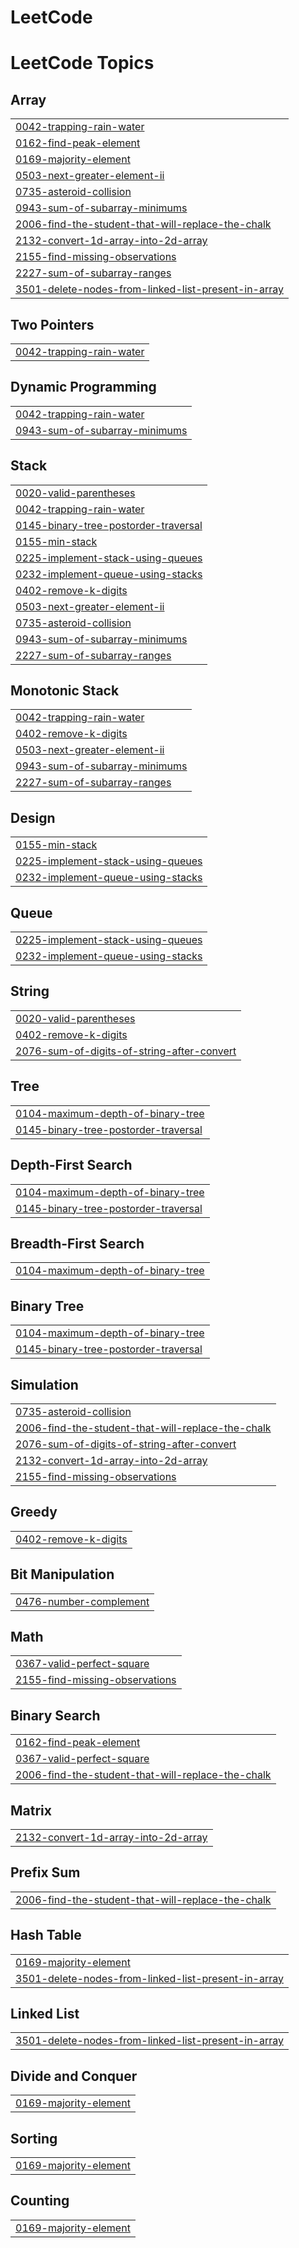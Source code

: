 # LeetCode
<!---LeetCode Topics Start-->
# LeetCode Topics
## Array
|  |
| ------- |
| [0042-trapping-rain-water](https://github.com/Charancholaveti/LeetCode/tree/master/0042-trapping-rain-water) |
| [0162-find-peak-element](https://github.com/Charancholaveti/LeetCode/tree/master/0162-find-peak-element) |
| [0169-majority-element](https://github.com/Charancholaveti/LeetCode/tree/master/0169-majority-element) |
| [0503-next-greater-element-ii](https://github.com/Charancholaveti/LeetCode/tree/master/0503-next-greater-element-ii) |
| [0735-asteroid-collision](https://github.com/Charancholaveti/LeetCode/tree/master/0735-asteroid-collision) |
| [0943-sum-of-subarray-minimums](https://github.com/Charancholaveti/LeetCode/tree/master/0943-sum-of-subarray-minimums) |
| [2006-find-the-student-that-will-replace-the-chalk](https://github.com/Charancholaveti/LeetCode/tree/master/2006-find-the-student-that-will-replace-the-chalk) |
| [2132-convert-1d-array-into-2d-array](https://github.com/Charancholaveti/LeetCode/tree/master/2132-convert-1d-array-into-2d-array) |
| [2155-find-missing-observations](https://github.com/Charancholaveti/LeetCode/tree/master/2155-find-missing-observations) |
| [2227-sum-of-subarray-ranges](https://github.com/Charancholaveti/LeetCode/tree/master/2227-sum-of-subarray-ranges) |
| [3501-delete-nodes-from-linked-list-present-in-array](https://github.com/Charancholaveti/LeetCode/tree/master/3501-delete-nodes-from-linked-list-present-in-array) |
## Two Pointers
|  |
| ------- |
| [0042-trapping-rain-water](https://github.com/Charancholaveti/LeetCode/tree/master/0042-trapping-rain-water) |
## Dynamic Programming
|  |
| ------- |
| [0042-trapping-rain-water](https://github.com/Charancholaveti/LeetCode/tree/master/0042-trapping-rain-water) |
| [0943-sum-of-subarray-minimums](https://github.com/Charancholaveti/LeetCode/tree/master/0943-sum-of-subarray-minimums) |
## Stack
|  |
| ------- |
| [0020-valid-parentheses](https://github.com/Charancholaveti/LeetCode/tree/master/0020-valid-parentheses) |
| [0042-trapping-rain-water](https://github.com/Charancholaveti/LeetCode/tree/master/0042-trapping-rain-water) |
| [0145-binary-tree-postorder-traversal](https://github.com/Charancholaveti/LeetCode/tree/master/0145-binary-tree-postorder-traversal) |
| [0155-min-stack](https://github.com/Charancholaveti/LeetCode/tree/master/0155-min-stack) |
| [0225-implement-stack-using-queues](https://github.com/Charancholaveti/LeetCode/tree/master/0225-implement-stack-using-queues) |
| [0232-implement-queue-using-stacks](https://github.com/Charancholaveti/LeetCode/tree/master/0232-implement-queue-using-stacks) |
| [0402-remove-k-digits](https://github.com/Charancholaveti/LeetCode/tree/master/0402-remove-k-digits) |
| [0503-next-greater-element-ii](https://github.com/Charancholaveti/LeetCode/tree/master/0503-next-greater-element-ii) |
| [0735-asteroid-collision](https://github.com/Charancholaveti/LeetCode/tree/master/0735-asteroid-collision) |
| [0943-sum-of-subarray-minimums](https://github.com/Charancholaveti/LeetCode/tree/master/0943-sum-of-subarray-minimums) |
| [2227-sum-of-subarray-ranges](https://github.com/Charancholaveti/LeetCode/tree/master/2227-sum-of-subarray-ranges) |
## Monotonic Stack
|  |
| ------- |
| [0042-trapping-rain-water](https://github.com/Charancholaveti/LeetCode/tree/master/0042-trapping-rain-water) |
| [0402-remove-k-digits](https://github.com/Charancholaveti/LeetCode/tree/master/0402-remove-k-digits) |
| [0503-next-greater-element-ii](https://github.com/Charancholaveti/LeetCode/tree/master/0503-next-greater-element-ii) |
| [0943-sum-of-subarray-minimums](https://github.com/Charancholaveti/LeetCode/tree/master/0943-sum-of-subarray-minimums) |
| [2227-sum-of-subarray-ranges](https://github.com/Charancholaveti/LeetCode/tree/master/2227-sum-of-subarray-ranges) |
## Design
|  |
| ------- |
| [0155-min-stack](https://github.com/Charancholaveti/LeetCode/tree/master/0155-min-stack) |
| [0225-implement-stack-using-queues](https://github.com/Charancholaveti/LeetCode/tree/master/0225-implement-stack-using-queues) |
| [0232-implement-queue-using-stacks](https://github.com/Charancholaveti/LeetCode/tree/master/0232-implement-queue-using-stacks) |
## Queue
|  |
| ------- |
| [0225-implement-stack-using-queues](https://github.com/Charancholaveti/LeetCode/tree/master/0225-implement-stack-using-queues) |
| [0232-implement-queue-using-stacks](https://github.com/Charancholaveti/LeetCode/tree/master/0232-implement-queue-using-stacks) |
## String
|  |
| ------- |
| [0020-valid-parentheses](https://github.com/Charancholaveti/LeetCode/tree/master/0020-valid-parentheses) |
| [0402-remove-k-digits](https://github.com/Charancholaveti/LeetCode/tree/master/0402-remove-k-digits) |
| [2076-sum-of-digits-of-string-after-convert](https://github.com/Charancholaveti/LeetCode/tree/master/2076-sum-of-digits-of-string-after-convert) |
## Tree
|  |
| ------- |
| [0104-maximum-depth-of-binary-tree](https://github.com/Charancholaveti/LeetCode/tree/master/0104-maximum-depth-of-binary-tree) |
| [0145-binary-tree-postorder-traversal](https://github.com/Charancholaveti/LeetCode/tree/master/0145-binary-tree-postorder-traversal) |
## Depth-First Search
|  |
| ------- |
| [0104-maximum-depth-of-binary-tree](https://github.com/Charancholaveti/LeetCode/tree/master/0104-maximum-depth-of-binary-tree) |
| [0145-binary-tree-postorder-traversal](https://github.com/Charancholaveti/LeetCode/tree/master/0145-binary-tree-postorder-traversal) |
## Breadth-First Search
|  |
| ------- |
| [0104-maximum-depth-of-binary-tree](https://github.com/Charancholaveti/LeetCode/tree/master/0104-maximum-depth-of-binary-tree) |
## Binary Tree
|  |
| ------- |
| [0104-maximum-depth-of-binary-tree](https://github.com/Charancholaveti/LeetCode/tree/master/0104-maximum-depth-of-binary-tree) |
| [0145-binary-tree-postorder-traversal](https://github.com/Charancholaveti/LeetCode/tree/master/0145-binary-tree-postorder-traversal) |
## Simulation
|  |
| ------- |
| [0735-asteroid-collision](https://github.com/Charancholaveti/LeetCode/tree/master/0735-asteroid-collision) |
| [2006-find-the-student-that-will-replace-the-chalk](https://github.com/Charancholaveti/LeetCode/tree/master/2006-find-the-student-that-will-replace-the-chalk) |
| [2076-sum-of-digits-of-string-after-convert](https://github.com/Charancholaveti/LeetCode/tree/master/2076-sum-of-digits-of-string-after-convert) |
| [2132-convert-1d-array-into-2d-array](https://github.com/Charancholaveti/LeetCode/tree/master/2132-convert-1d-array-into-2d-array) |
| [2155-find-missing-observations](https://github.com/Charancholaveti/LeetCode/tree/master/2155-find-missing-observations) |
## Greedy
|  |
| ------- |
| [0402-remove-k-digits](https://github.com/Charancholaveti/LeetCode/tree/master/0402-remove-k-digits) |
## Bit Manipulation
|  |
| ------- |
| [0476-number-complement](https://github.com/Charancholaveti/LeetCode/tree/master/0476-number-complement) |
## Math
|  |
| ------- |
| [0367-valid-perfect-square](https://github.com/Charancholaveti/LeetCode/tree/master/0367-valid-perfect-square) |
| [2155-find-missing-observations](https://github.com/Charancholaveti/LeetCode/tree/master/2155-find-missing-observations) |
## Binary Search
|  |
| ------- |
| [0162-find-peak-element](https://github.com/Charancholaveti/LeetCode/tree/master/0162-find-peak-element) |
| [0367-valid-perfect-square](https://github.com/Charancholaveti/LeetCode/tree/master/0367-valid-perfect-square) |
| [2006-find-the-student-that-will-replace-the-chalk](https://github.com/Charancholaveti/LeetCode/tree/master/2006-find-the-student-that-will-replace-the-chalk) |
## Matrix
|  |
| ------- |
| [2132-convert-1d-array-into-2d-array](https://github.com/Charancholaveti/LeetCode/tree/master/2132-convert-1d-array-into-2d-array) |
## Prefix Sum
|  |
| ------- |
| [2006-find-the-student-that-will-replace-the-chalk](https://github.com/Charancholaveti/LeetCode/tree/master/2006-find-the-student-that-will-replace-the-chalk) |
## Hash Table
|  |
| ------- |
| [0169-majority-element](https://github.com/Charancholaveti/LeetCode/tree/master/0169-majority-element) |
| [3501-delete-nodes-from-linked-list-present-in-array](https://github.com/Charancholaveti/LeetCode/tree/master/3501-delete-nodes-from-linked-list-present-in-array) |
## Linked List
|  |
| ------- |
| [3501-delete-nodes-from-linked-list-present-in-array](https://github.com/Charancholaveti/LeetCode/tree/master/3501-delete-nodes-from-linked-list-present-in-array) |
## Divide and Conquer
|  |
| ------- |
| [0169-majority-element](https://github.com/Charancholaveti/LeetCode/tree/master/0169-majority-element) |
## Sorting
|  |
| ------- |
| [0169-majority-element](https://github.com/Charancholaveti/LeetCode/tree/master/0169-majority-element) |
## Counting
|  |
| ------- |
| [0169-majority-element](https://github.com/Charancholaveti/LeetCode/tree/master/0169-majority-element) |
<!---LeetCode Topics End-->